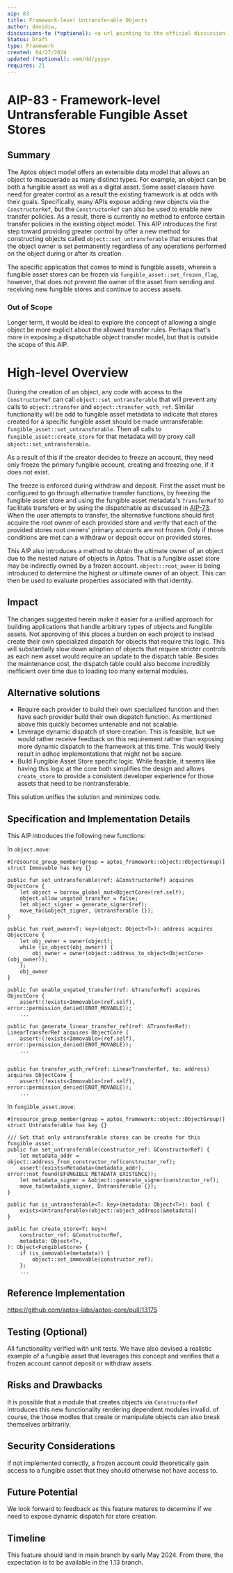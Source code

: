 ```yaml
---
aip: 83
title: Framework-level Untransferable Objects
author: davidiw, 
discussions-to (*optional): <a url pointing to the official discussion thread>
Status: Draft
type: Framework
created: 04/27/2024
updated (*optional): <mm/dd/yyyy>
requires: 21
---
```


# AIP-83 - Framework-level Untransferable Fungible Asset Stores
  
## Summary

The Aptos object model offers an extensible data model that allows an object to masquerade as many distinct types. For example, an object can be both a fungible asset as well as a digital asset. Some asset classes have need for greater control as a result the existing framework is at odds with their goals. Specifically, many APIs expose adding new objects via the `ConstructorRef`, but the `ConstructorRef` can also be used to enable new transfer policies. As a result, there is currently no method to enforce certain transfer policies in the existing object model. This AIP introduces the first step toward providing greater control by offer a new method for constructing objects called `object::set_untransferable` that ensures that the object owner is set permanently regardless of any operations performed on the object during or after its creation.

The specific application that comes to mind is fungible assets, wherein a fungible asset stores can be frozen via `fungible_asset::set_frozen_flag`, however, that does not prevent the owner of the asset from sending and receiving new fungible stores and continue to access assets.

### Out of Scope

Longer term, it would be ideal to explore the concept of allowing a single object be more explicit about the allowed transfer rules. Perhaps that's more in exposing a dispatchable object transfer model, but that is outside the scope of this AIP.

# High-level Overview

During the creation of an object, any code with access to the `ConstructorRef` can call `object::set_untransferable` that will prevent any calls to `object::transfer` and `object::transfer_with_ref`. Similar functionality will be add to fungible asset metadata to indicate that stores created for a specific fungible asset should be made untransferable: `fungible_asset::set_untransferable`. Then all calls to `fungible_asset::create_store` for that metadata will by proxy call `object::set_untransferable`.

As a result of this if the creator decides to freeze an account, they need only freeze the primary fungible account, creating and freezing one, if it does not exist.

The freeze is enforced during withdraw and deposit. First the asset must be configured to go through alternative transfer functions, by freezing the fungible asset store and using the fungible asset metadata's `TransferRef` to facilitate transfers or by using the dispatchable as discussed in [AIP-73](https://github.com/aptos-foundation/AIPs/blob/main/aips/aip-73.md). When the user attempts to transfer, the alternative functions should first acquire the root owner of each provided store and verify that each of the provided stores root owners' primary accounts are not frozen. Only if those conditions are met can a withdraw or deposit occur on provided stores.

This AIP also introduces a method to obtain the ultimate owner of an object due to the nested nature of objects in Aptos. That is a fungible asset store may be indirectly owned by a frozen account. `object::root_owner` is being introduced to determine the highest or ultimate owner of an object. This can then be used to evaluate properties associated with that identity.

## Impact

The changes suggested herein make it easier for a unified approach for building applications that handle arbitrary types of objects and fungible assets. Not approving of this places a burden on each project to instead create their own specialized dispatch for objects that require this logic. This will substantially slow down adoption of objects that require stricter controls as each new asset would require an update to the dispatch table. Besides the maintenance cost, the dispatch table could also become incredibly inefficient over time due to loading too many external modules.

## Alternative solutions

* Require each provider to build their own specialized function and then have each provider build their own dispatch function. As mentioned above this quickly becomes untenable and not scalable.
* Leverage dynamic dispatch of store creation. This is feasible, but we would rather receive feedback on this requirement rather than exposing more dynamic dispatch to the framework at this time. This would likely result in adhoc implementations that might not be secure.
* Build Fungible Asset Store specific logic. While feasible, it seems like having this logic at the core both simplifies the design and allows `create_store` to provide a consistent developer experience for those assets that need to be nontransferable.

This solution unifies the solution and minimizes code.

## Specification and Implementation Details

This AIP introduces the following new functions:

In `object.move`:
```
#[resource_group_member(group = aptos_framework::object::ObjectGroup)]
struct Immovable has key {}

public fun set_untransferable(ref: &ConstructorRef) acquires ObjectCore {
    let object = borrow_global_mut<ObjectCore>(ref.self);
    object.allow_ungated_transfer = false;
    let object_signer = generate_signer(ref);
    move_to(&object_signer, Untransferable {});
}

public fun root_owner<T: key>(object: Object<T>): address acquires ObjectCore {
    let obj_owner = owner(object);
    while (is_object(obj_owner)) {
        obj_owner = owner(object::address_to_object<ObjectCore>(obj_owner));
    };
    obj_owner
}

public fun enable_ungated_transfer(ref: &TransferRef) acquires ObjectCore {
    assert!(!exists<Immovable>(ref.self), error::permission_denied(ENOT_MOVABLE));
    ...

public fun generate_linear_transfer_ref(ref: &TransferRef): LinearTransferRef acquires ObjectCore {
    assert!(!exists<Immovable>(ref.self), error::permission_denied(ENOT_MOVABLE));
    ...


public fun transfer_with_ref(ref: LinearTransferRef, to: address) acquires ObjectCore {
    assert!(!exists<Immovable>(ref.self), error::permission_denied(ENOT_MOVABLE));
    ...
```

In `fungible_asset.move`:
```
#[resource_group_member(group = aptos_framework::object::ObjectGroup)]
struct Untransferable has key {}

/// Set that only untransferable stores can be create for this fungible asset.
public fun set_untransferable(constructor_ref: &ConstructorRef) {
    let metadata_addr = object::address_from_constructor_ref(constructor_ref);
    assert!(exists<Metadata>(metadata_addr), error::not_found(EFUNGIBLE_METADATA_EXISTENCE));
    let metadata_signer = &object::generate_signer(constructor_ref);
    move_to(metadata_signer, Untransferable {});
}

public fun is_untransferable<T: key>(metadata: Object<T>): bool {
    exists<Untransferable>(object::object_address(&metadata))
}

public fun create_store<T: key>(
    constructor_ref: &ConstructorRef, 
    metadata: Object<T>,
): Object<FungibleStore> {
    if (is_immovable(metadata)) {
        object::set_immovable(constructor_ref);
    };
    ...
```

## Reference Implementation

https://github.com/aptos-labs/aptos-core/pull/13175

## Testing (Optional)

All functionality verified with unit tests. We have also devised a realistic example of a fungible asset that leverages this concept and verifies that a frozen account cannot deposit or withdraw assets.

## Risks and Drawbacks

It is possible that a module that creates objects via `ConstructorRef` introduces this new functionality rendering dependent modules invalid. of course, the those modles that create or manipulate objects can also break themselves arbitrarily.

## Security Considerations

If not implemented correctly, a frozen account could theoretically gain access to a fungible asset that they should otherwise not have access to.

## Future Potential

We look forward to feedback as this feature matures to determine if we need to expose dynamic dispatch for store creation.

## Timeline

This feature should land in main branch by early May 2024. From there, the expectation is to be available in the 1.13 branch.
